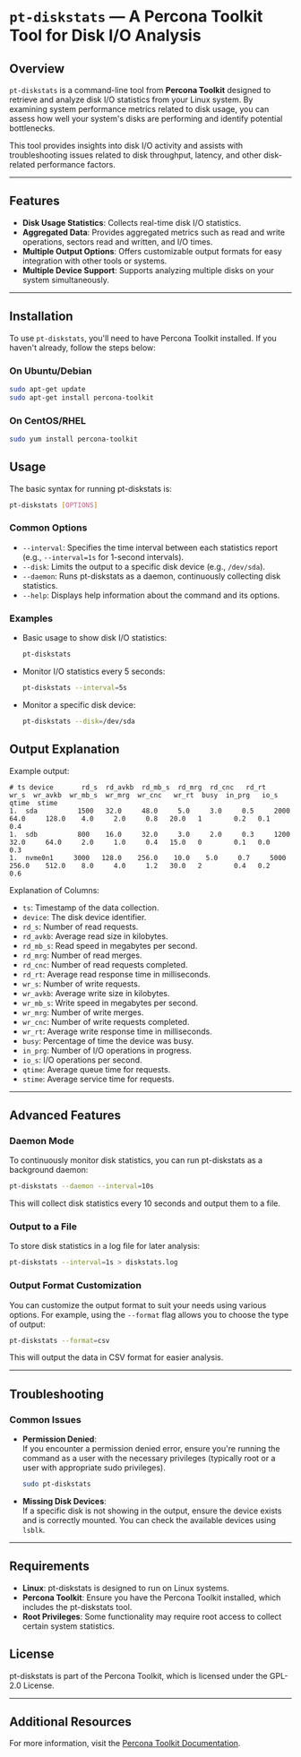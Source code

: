 
# `pt-diskstats` — A Percona Toolkit Tool for Disk I/O Analysis

## Overview
`pt-diskstats` is a command-line tool from **Percona Toolkit** designed to retrieve and analyze disk I/O statistics from your Linux system. By examining system performance metrics related to disk usage, you can assess how well your system's disks are performing and identify potential bottlenecks.

This tool provides insights into disk I/O activity and assists with troubleshooting issues related to disk throughput, latency, and other disk-related performance factors.

---

## Features
- **Disk Usage Statistics**: Collects real-time disk I/O statistics.
- **Aggregated Data**: Provides aggregated metrics such as read and write operations, sectors read and written, and I/O times.
- **Multiple Output Options**: Offers customizable output formats for easy integration with other tools or systems.
- **Multiple Device Support**: Supports analyzing multiple disks on your system simultaneously.

---

## Installation

To use `pt-diskstats`, you'll need to have Percona Toolkit installed. If you haven't already, follow the steps below:

### On Ubuntu/Debian
```bash
sudo apt-get update
sudo apt-get install percona-toolkit
```

### On CentOS/RHEL
```bash
sudo yum install percona-toolkit
```

## Usage
The basic syntax for running pt-diskstats is:

```bash
pt-diskstats [OPTIONS]
```

### Common Options
- `--interval`: Specifies the time interval between each statistics report (e.g., `--interval=1s` for 1-second intervals).
- `--disk`: Limits the output to a specific disk device (e.g., `/dev/sda`).
- `--daemon`: Runs pt-diskstats as a daemon, continuously collecting disk statistics.
- `--help`: Displays help information about the command and its options.

### Examples
- Basic usage to show disk I/O statistics:
  ```bash
  pt-diskstats
  ```

- Monitor I/O statistics every 5 seconds:
  ```bash
  pt-diskstats --interval=5s
  ```

- Monitor a specific disk device:
  ```bash
  pt-diskstats --disk=/dev/sda
  ```

## Output Explanation

Example output:

```text
# ts device       rd_s  rd_avkb  rd_mb_s  rd_mrg  rd_cnc   rd_rt    wr_s  wr_avkb  wr_mb_s  wr_mrg  wr_cnc   wr_rt  busy  in_prg   io_s  qtime  stime
1.  sda          1500   32.0     48.0     5.0     3.0     0.5     2000   64.0     128.0    4.0     2.0     0.8   20.0   1        0.2   0.1    0.4
1.  sdb          800    16.0     32.0     3.0     2.0     0.3     1200   32.0     64.0     2.0     1.0     0.4   15.0   0        0.1   0.0    0.3
1.  nvme0n1     3000   128.0    256.0    10.0    5.0     0.7     5000   256.0    512.0    8.0     4.0     1.2   30.0   2        0.4   0.2    0.6
```

Explanation of Columns:
- `ts`: Timestamp of the data collection.
- `device`: The disk device identifier.
- `rd_s`: Number of read requests.
- `rd_avkb`: Average read size in kilobytes.
- `rd_mb_s`: Read speed in megabytes per second.
- `rd_mrg`: Number of read merges.
- `rd_cnc`: Number of read requests completed.
- `rd_rt`: Average read response time in milliseconds.
- `wr_s`: Number of write requests.
- `wr_avkb`: Average write size in kilobytes.
- `wr_mb_s`: Write speed in megabytes per second.
- `wr_mrg`: Number of write merges.
- `wr_cnc`: Number of write requests completed.
- `wr_rt`: Average write response time in milliseconds.
- `busy`: Percentage of time the device was busy.
- `in_prg`: Number of I/O operations in progress.
- `io_s`: I/O operations per second.
- `qtime`: Average queue time for requests.
- `stime`: Average service time for requests.

---

## Advanced Features

### Daemon Mode
To continuously monitor disk statistics, you can run pt-diskstats as a background daemon:

```bash
pt-diskstats --daemon --interval=10s
```

This will collect disk statistics every 10 seconds and output them to a file.

### Output to a File
To store disk statistics in a log file for later analysis:

```bash
pt-diskstats --interval=1s > diskstats.log
```

### Output Format Customization
You can customize the output format to suit your needs using various options. For example, using the `--format` flag allows you to choose the type of output:

```bash
pt-diskstats --format=csv
```

This will output the data in CSV format for easier analysis.

---

## Troubleshooting

### Common Issues

- **Permission Denied**:  
  If you encounter a permission denied error, ensure you're running the command as a user with the necessary privileges (typically root or a user with appropriate sudo privileges).
  ```bash
  sudo pt-diskstats
  ```

- **Missing Disk Devices**:  
  If a specific disk is not showing in the output, ensure the device exists and is correctly mounted. You can check the available devices using `lsblk`.

---

## Requirements
- **Linux**: pt-diskstats is designed to run on Linux systems.
- **Percona Toolkit**: Ensure you have the Percona Toolkit installed, which includes the pt-diskstats tool.
- **Root Privileges**: Some functionality may require root access to collect certain system statistics.

## License
pt-diskstats is part of the Percona Toolkit, which is licensed under the GPL-2.0 License.

---

## Additional Resources
For more information, visit the [Percona Toolkit Documentation](https://www.percona.com/doc/percona-toolkit).
```
